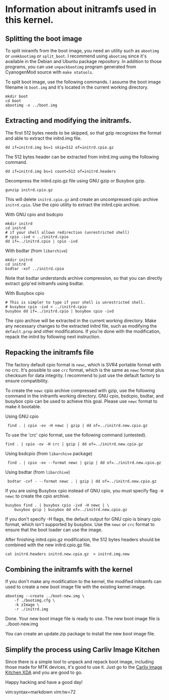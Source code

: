 # Information about initramfs used in this kernel.

## Splitting the boot image

To split iniramfs from the boot image, you need an utility such as
`abootimg` or `unmkbootimg` or `split_boot`. I recommend using
`abootimg` since it's available in the Debian and Ubuntu package
repository. In addition to those programs, you can use `unpackbootimg`
program generated from CyanogenMod source with `make otatools`.

To split boot image, use the following commands. I assume the boot image
filename is `boot.img` and it's located in the current working
directory.

```
mkdir boot
cd boot
abootimg -x ../boot.img
```

## Extracting and modifying the initramfs.

The first 512 bytes needs to be skipped, so that gzip recognizes the
format and able to extract the initrd.img file.

```
dd if=initrd.img bs=1 skip=512 of=initrd.cpio.gz
```

The 512 bytes header can be extracted from initrd.img using the
following command.

```
dd if=initrd.img bs=1 count=512 of=initrd.headers
```

Decompress the initrd.cpio.gz file using GNU gzip or Busybox gzip.
```
gunzip initrd.cpio.gz
```

This will delete `initrd.cpio.gz` and create an uncompressed cpio archive
`initrd.cpio`.
Use the cpio utility to extract the initrd.cpio archive.

With GNU cpio and bsdcpio
```
mkdir initrd
cd initrd
# if your shell allows redirection (unrestricted shell)
# cpio -ivd < ../initrd.cpio
dd if=../initrd.cpio | cpio -ivd
```
With bsdtar (from `libarchive`)
```
mkdir initrd
cd initrd
bsdtar -xvf ../initrd.cpio
```
Note that bsdtar understands archive compression, so that you can
directly extract gzip'ed initramfs using bsdtar.

With Busybox cpio
```
# This is simpler to type if your shell is unrestricted shell.
# busybox cpio -ivd < ../initrd.cpio
busybox dd if=../initrd.cpio | busybox cpio -ivd
```

The cpio archive will be extracted in the current working directory.
Make any necessary changes to the extracted initrd file, such as
modifying the `default.prop` and other modifications. If you're done with
the modification, repack the initrd by following next instruction.

## Repacking the initramfs file

The factory default cpio format is `newc`, which is SVR4 portable format
with no crc. It's possible to use `crc` format, which is the same as
`newc` format plus checksum for data integrity. I recommend to just use
the default factory to ensure compatibility.

To create the `newc` cpio archive compressed with gzip, use the
following command in the initramfs working directory. GNU cpio, bsdcpio,
bsdtar, and busybox cpio can be used to achieve this goal. Please use
`newc` format to make it bootable.

Using GNU cpio

```
 find . | cpio -ov -H newc | gzip | dd of=../initrd.new.cpio.gz
```

To use the 'crc' cpio format, use the following command (untested).

```
find . | cpio -ov -H crc | gzip | dd of=../initrd.new.cpio.gz
```

Using bsdcpio (from `libarchive` package)

```
 find . | cpio -ov --format newc | gzip | dd of=../initrd.new.cpio.gz
```
Using bsdtar (from `libarchive`)

```
 bsdtar -cvf - --format newc . | gzip | dd of=../initrd.new.cpio.gz
```

If you are using Busybox cpio instead of GNU cpio, you must specify flag
`-H newc` to create the cpio archive.

```
busybox find . | busybox cpio -ivd -H newc | \
	busybox gzip | busybox dd of=../initrd.new.cpio.gz
```

If you don't specify -H flags, the default output for GNU cpio is binary
cpio format, which isn't supported by busybox. Use the `newc` or `crc`
format to ensure that the boot loader can use the image.

After finishing initrd.cpio.gz modification, the 512 bytes headers
should be combined with the new initrd.cpio.gz file.

```
cat initrd.headers initrd.new.cpio.gz  > initrd.img.new
```

## Combining the initramfs with the kernel

If you don't make any modification to the kernel, the modified initramfs
can used to create a new boot image file with the existing kernel image.

```
abootimg --create ../boot-new.img \
	-f ./bootimg.cfg \
	-k zImage \
	-r ./initrd.img
```

Done. Your new boot image file is ready to use. The new boot image file
is ../boot-new.img

You can create an update.zip package to install the new boot image file.

## Simplify the process using Carliv Image Kitchen

Since there is a simple tool to unpack and repack boot image, including
those made for MTK devices, it's good to use it. Just go to the [Carliv
Image Kitchen
XDA](http://forum.xda-developers.com/android/development/tool-cika-carliv-image-kitchen-android-t3013658) and you are good to go.

Happy hacking and have a good day!

vim:syntax=markdown
vim:tw=72

